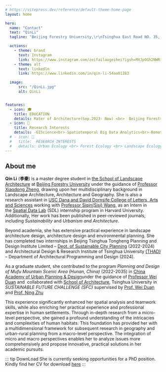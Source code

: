 ```yaml
---
# https://vitepress.dev/reference/default-theme-home-page
layout: home

hero:
  name: "Contact"
  text: "QinLi"
  tagline: "Beijing Forestry University,\r\nTsinghua East Road NO. 35,  \r\nXueyuan Street,  \r\nHaidian, Beijing,China \r\nPhone: 86-18504625283 \r\nEmail:qinli515@bjfu.edu.cn"

  actions:
    - theme: brand
      text: Instagram
      link: https://www.instagram.com/zeifailaogeihei?igsh=MXJpOGh2NWRiamhsZQ%3D%3D&utm_source=qr
    - theme: alt
      text: linkedln
      link: https://www.linkedin.com/in/qin-li-54aa01283

  image:
      src: "/QinLi.jpg"
      alt: QinLi    


features:
  - icon: 🎓
    title: EDUCATION
    details: Mater of Architecture(Sep.2023- Now) <br>  Beijing Forestry University (BFU)  <br>  Current GPA：3.7/4  <br><br> Bachelor of Engineering in Landscape Architecture    (Sep.2018-Jul.2022) <br>  Beijing Forestry University (BFU) <br>  Final GPA：3.5/4
  - icon: 📝
    title: Research Interests
    details: -GIScience<br>-Spatiotemporal Big Data Analytics<br>-Remote Sensing<br>-Green Space<br>-Digital Health Geography<br>-Geo-AI<br>
  # - icon: 📝
  #   title:  RESEARCH INTERESTS
  #   details: Urban Ecology <br> Forest Ecology <br> Landscape Ecology
---
```


## About me

 **Qin Li** (**李秦**) is a master degree student in [the School of Landscape Architecture](https://solaold.bjfu.edu.cn/english/) at [Beijing Forestry University](https://english.bjfu.edu.cn/) under the guidance of [Professor Xiaodong Zheng](https://sola.bjfu.edu.cn/cn/teachers/office/js/388443.html), drawing upon her multidisciplinary background in Landscape Architecture, Architecture and Geography. She is also a research assistant in [USC Dana and David Dornsife College of Letters, Arts and Sciences](https://dornsife.usc.edu/) working with [Professor Siqin(Sisi) Wang](https://dornsife.usc.edu/spatial/profile/siqin-sisi-wang/), as an Intern in the [Spatial Data Lab](https://projects.iq.harvard.edu/chinadatalab) (SDL) internship program in Harvard University. Additionally, Her work has been published in peer-reviewed journals, including _Sustainability_ and _Urbanism and Architecture_.

Beyond academia, she has extensive practical experience in landscape architecture design, architecture design and environmental planning. She has completed two internships in Beijing Tsinghua Tongheng Planning and Design Institute Limited – [Deot. of Sustainable City Planning](http://dscp.thupdi.com/) (2022-2024) and Architectural Design & Research Institute of Tsinghua University [(THAD)](https://www.thad.com.cn/) – Department of Architectural Programming and Design (2024). 

As a graduate student, she contributed to the program _Planning and Design of Mufu Mountain Scenic Area (Hunan, China)_ (2022-2035) in [China Academy of Urban Planning & Design](https://www.caupd.com/index.html)under the guidance of [Professor Wei Duan](https://orcid.org/0000-0002-2305-4779) and  collaborated with [School of Architecture](https://www.arch.tsinghua.edu.cn/column/Home), Tsinghua University in _SUSTAINABLE FUTURE CHALLENGE (SFC)_ supervised by [Prof. Wei Duan](https://orcid.org/0000-0002-2305-4779) and [Prof. Ning Zhu](https://www.arch.tsinghua.edu.cn/info/rw_jzx/1404)  

This experience significantly enhanced her spatial analysis and teamwork skills, while also enriching her practical experience and professional expertise in human settlements. Through in-depth research from a micro-level perspective, she gained a profound understanding of the intricacies and complexities of human habitats. This foundation has provided her with a multidimensional framework for subsequent research in geography and urban-rural planning from a macro-level perspective. The integration of micro and macro perspectives enables her to analyze issues more comprehensively and propose innovative, practical solutions in her academic pursuits.

::: tip DownLoad
She is currently seeking opportunities for a PhD position. Kindly find her CV for download [here](/CV_QinLi.pdf)
:::